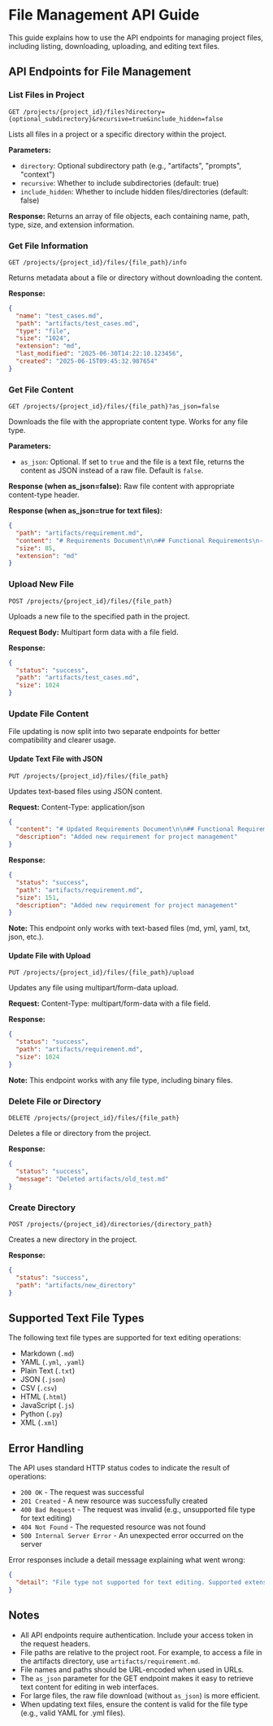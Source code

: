 # File Management API Guide

This guide explains how to use the API endpoints for managing project files, including listing, downloading, uploading, and editing text files.

## API Endpoints for File Management

### List Files in Project

```http
GET /projects/{project_id}/files?directory={optional_subdirectory}&recursive=true&include_hidden=false
```

Lists all files in a project or a specific directory within the project.

**Parameters:**
- `directory`: Optional subdirectory path (e.g., "artifacts", "prompts", "context")
- `recursive`: Whether to include subdirectories (default: true)
- `include_hidden`: Whether to include hidden files/directories (default: false)

**Response:**
Returns an array of file objects, each containing name, path, type, size, and extension information.

### Get File Information

```http
GET /projects/{project_id}/files/{file_path}/info
```

Returns metadata about a file or directory without downloading the content.

**Response:**
```json
{
  "name": "test_cases.md",
  "path": "artifacts/test_cases.md",
  "type": "file",
  "size": "1024",
  "extension": "md",
  "last_modified": "2025-06-30T14:22:10.123456",
  "created": "2025-06-15T09:45:32.987654"
}
```

### Get File Content

```http
GET /projects/{project_id}/files/{file_path}?as_json=false
```

Downloads the file with the appropriate content type. Works for any file type.

**Parameters:**
- `as_json`: Optional. If set to `true` and the file is a text file, returns the content as JSON instead of a raw file. Default is `false`.

**Response (when as_json=false):**
Raw file content with appropriate content-type header.

**Response (when as_json=true for text files):**
```json
{
  "path": "artifacts/requirement.md",
  "content": "# Requirements Document\n\n## Functional Requirements\n- REQ-001: System must handle user authentication",
  "size": 85,
  "extension": "md"
}
```

### Upload New File

```http
POST /projects/{project_id}/files/{file_path}
```

Uploads a new file to the specified path in the project.

**Request Body:**
Multipart form data with a file field.

**Response:**
```json
{
  "status": "success",
  "path": "artifacts/test_cases.md",
  "size": 1024
}
```

### Update File Content

File updating is now split into two separate endpoints for better compatibility and clearer usage.

#### Update Text File with JSON

```http
PUT /projects/{project_id}/files/{file_path}
```

Updates text-based files using JSON content.

**Request:**
Content-Type: application/json
```json
{
  "content": "# Updated Requirements Document\n\n## Functional Requirements\n- REQ-001: System must handle user authentication\n- REQ-002: System must support project management",
  "description": "Added new requirement for project management"
}
```

**Response:**
```json
{
  "status": "success",
  "path": "artifacts/requirement.md",
  "size": 151,
  "description": "Added new requirement for project management"
}
```

**Note:** This endpoint only works with text-based files (md, yml, yaml, txt, json, etc.).

#### Update File with Upload

```http
PUT /projects/{project_id}/files/{file_path}/upload
```

Updates any file using multipart/form-data upload.

**Request:**
Content-Type: multipart/form-data with a file field.

**Response:**
```json
{
  "status": "success",
  "path": "artifacts/requirement.md",
  "size": 1024
}
```

**Note:** This endpoint works with any file type, including binary files.

### Delete File or Directory

```http
DELETE /projects/{project_id}/files/{file_path}
```

Deletes a file or directory from the project.

**Response:**
```json
{
  "status": "success",
  "message": "Deleted artifacts/old_test.md"
}
```

### Create Directory

```http
POST /projects/{project_id}/directories/{directory_path}
```

Creates a new directory in the project.

**Response:**
```json
{
  "status": "success",
  "path": "artifacts/new_directory"
}
```

## Supported Text File Types

The following text file types are supported for text editing operations:

- Markdown (`.md`)
- YAML (`.yml`, `.yaml`)
- Plain Text (`.txt`)
- JSON (`.json`)
- CSV (`.csv`)
- HTML (`.html`)
- JavaScript (`.js`)
- Python (`.py`)
- XML (`.xml`)

## Error Handling

The API uses standard HTTP status codes to indicate the result of operations:

- `200 OK` - The request was successful
- `201 Created` - A new resource was successfully created
- `400 Bad Request` - The request was invalid (e.g., unsupported file type for text editing)
- `404 Not Found` - The requested resource was not found
- `500 Internal Server Error` - An unexpected error occurred on the server

Error responses include a detail message explaining what went wrong:

```json
{
  "detail": "File type not supported for text editing. Supported extensions: md, yml, yaml, txt, json, csv, html, js, py, xml"
}
```

## Notes

- All API endpoints require authentication. Include your access token in the request headers.
- File paths are relative to the project root. For example, to access a file in the artifacts directory, use `artifacts/requirement.md`.
- File names and paths should be URL-encoded when used in URLs.
- The `as_json` parameter for the GET endpoint makes it easy to retrieve text content for editing in web interfaces.
- For large files, the raw file download (without `as_json`) is more efficient.
- When updating text files, ensure the content is valid for the file type (e.g., valid YAML for .yml files).
